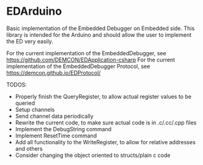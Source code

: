 # EDArduino
Basic implementation of the Embedded Debugger on Embedded side.
This library is intended for the Arduino and should allow the user to implement the ED very easily.

For the current implementation of the EmbeddedDebugger, see https://github.com/DEMCON/EDApplication-csharp
For the current implementation of the EmbeddedDebugger Protocol, see https://demcon.github.io/EDProtocol/

TODOS:
- Properly finish the QueryRegister, to allow actual register values to be queried
- Setup channels
- Send channel data periodically
- Rewrite the current code, to make sure actual code is in .c/.cc/.cpp files
- Implement the DebugString command
- Implement ResetTime command
- Add all functionality to the WriteRegister, to allow for relative addresses and others
- Consider changing the object oriented to structs/plain c code
